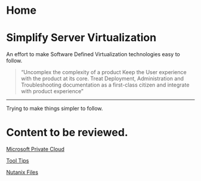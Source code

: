 # Home

# Simplify Server Virtualization

An effort to make Software Defined Virtualization technologies easy to follow. 

> “Uncomplex the complexity of a product  Keep the User experience with the product at its core. Treat Deployment, Administration and Troubleshooting documentation as a first-class citizen and integrate with product experience”

---

Trying to make things simpler to follow. 

# Content to be reviewed. 

[Microsoft Private Cloud](https://www.notion.so/Microsoft-Private-Cloud-8045bdb7838841139a7007d23ac656d9)

[Tool Tips](https://www.notion.so/Tool-Tips-f6e0b234f49548f6a7f7be52e493ee27)

[Nutanix Files](https://www.notion.so/Nutanix-Files-8c7c7f4a6b9445a28870af911e1fafe9)
